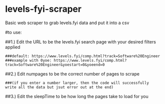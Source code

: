 # levels-fyi-scraper
Basic web scraper to grab levels.fyi data and put it into a csv

#to use:

##1.) Edit the URL to be the levels.fyi search page with your desired filters applied

    ###default: https://www.levels.fyi/comp.html?track=Software%20Engineer
    ###example with 0yoe: https://www.levels.fyi/comp.html?track=Software%20Engineer&yoestart=0&yoeend=0
    
##2.) Edit numpages to be the correct number of pages to scrape

    ###(if you enter a number larger, then the code will successfully write all the data but jsut error out at the end)
    
##3.) Edit the sleepTime to be how long the pages take to load for you

